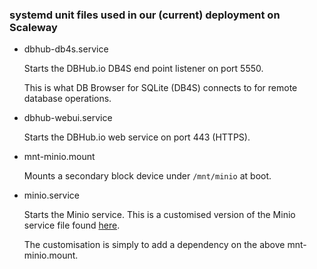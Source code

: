 ### systemd unit files used in our (current) deployment on Scaleway

* dbhub-db4s.service

  Starts the DBHub.io DB4S end point listener on port 5550.

  This is what DB Browser for SQLite (DB4S) connects to for remote
  database operations.


* dbhub-webui.service

  Starts the DBHub.io web service on port 443 (HTTPS).


* mnt-minio.mount

  Mounts a secondary block device under `/mnt/minio` at boot.


* minio.service

  Starts the Minio service.  This is a customised version of the Minio
  service file found [here](https://github.com/minio/minio-service/tree/master/linux-systemd).

  The customisation is simply to add a dependency on the above
  mnt-minio.mount.
